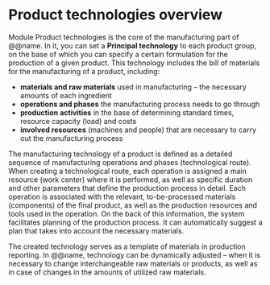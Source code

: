 # Product technologies overview

Module Product technologies is the core of the manufacturing part of @@name. In it, you can set a **Principal technology** to each product group, on the base of which you can specify a certain formulation for the production of a given product. This technology includes the bill of materials for the manufacturing of a product, including:

* **materials and raw materials** used in manufacturing – the necessary amounts of each ingredient
* **operations and phases** the manufacturing process needs to go through
* **production activities** in the base of determining standard times, resource capacity (load) and costs
* **involved resources** (machines and people) that are necessary to carry out the manufacturing process

The manufacturing technology of a product is defined as a detailed sequence of manufacturing operations and phases (technological route). When creating a technological route, each operation is assigned a main resource (work center) where it is performed, as well as specific duration and other parameters that define the production process in detail. Each operation is associated with the relevant, to-be-processed materials (components) of the final product, as well as the production resources and tools used in the operation. On the back of this information, the system facilitates planning of the production process. It can automatically suggest a plan that takes into account the necessary materials.

The created technology serves as a template of materials in production reporting. In @@name, technology can be dynamically adjusted – when it is necessary to change interchangeable raw materials or products, as well as in case of changes in the amounts of utilized raw materials.
